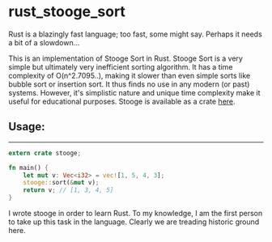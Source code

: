 # rust_stooge_sort
 Rust is a blazingly fast language; too fast, some might say. Perhaps it needs a bit of a slowdown... 

 This is an implementation of Stooge Sort in Rust. Stooge Sort is a very simple but ultimately very inefficient sorting algorithm. It has a time complexity of O(n^2.7095..), making it slower than even simple sorts like bubble sort or insertion sort. It thus finds no use in any modern (or past) systems. However, it's simplistic nature and unique time complexity make it useful for educational purposes. Stooge is available as a crate [here](https://crates.io/crates/stooge).

## Usage:
------
```rust
extern crate stooge;

fn main() {
	let mut v: Vec<i32> = vec![1, 5, 4, 3];
	stooge::sort(&mut v);
	return v; // [1, 3, 4, 5]
}
```
I wrote stooge in order to learn Rust. To my knowledge, I am the first person to take up this task in the language. Clearly we are treading historic ground here.

